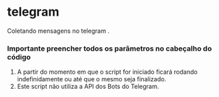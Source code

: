 # telegram
Coletando mensagens no telegram .

### Importante preencher todos os parâmetros no cabeçalho do código

1. A partir do momento em que o script for iniciado ficará rodando indefinidamente ou até que o mesmo seja finalizado.
2. Este script não utiliza a API dos Bots do Telegram.
